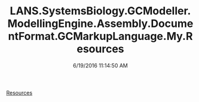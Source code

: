 ﻿---
title: LANS.SystemsBiology.GCModeller.ModellingEngine.Assembly.DocumentFormat.GCMarkupLanguage.My.Resources
date: 6/19/2016 11:14:50 AM
---

[Resources](T-LANS.SystemsBiology.GCModeller.ModellingEngine.Assembly.DocumentFormat.GCMarkupLanguage.My.Resources.Resources.html)
